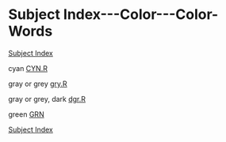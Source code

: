 # Subject Index---Color---Color-Words

[Subject Index](https://github.com/dmparrishphd/Shapiro/blob/master/Files/3/5/0/indexSubj.md)

cyan [CYN.R](https://github.com/dmparrishphd/Shapiro/blob/master/Files/1/2/0/CYN.R)

gray or grey [gry.R](https://github.com/dmparrishphd/Shapiro/blob/master/Files/3/5/0/gry.R)

gray or grey, dark [dgr.R](https://github.com/dmparrishphd/Shapiro/blob/master/Files/2/1/0/dgr.R)

green [GRN](https://github.com/dmparrishphd/Shapiro/blob/master/Files/2/7/0/GRN.R)

[Subject Index](https://github.com/dmparrishphd/Shapiro/blob/master/Files/3/5/0/indexSubj.md)
